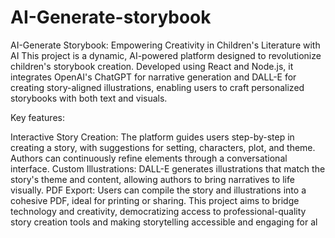# AI-Generate-storybook
AI-Generate Storybook: Empowering Creativity in Children's Literature with AI
This project is a dynamic, AI-powered platform designed to revolutionize children's storybook creation. Developed using React and Node.js, it integrates OpenAI's ChatGPT for narrative generation and DALL-E for creating story-aligned illustrations, enabling users to craft personalized storybooks with both text and visuals.

Key features:

Interactive Story Creation: The platform guides users step-by-step in creating a story, with suggestions for setting, characters, plot, and theme. Authors can continuously refine elements through a conversational interface.
Custom Illustrations: DALL-E generates illustrations that match the story's theme and content, allowing authors to bring narratives to life visually.
PDF Export: Users can compile the story and illustrations into a cohesive PDF, ideal for printing or sharing.
This project aims to bridge technology and creativity, democratizing access to professional-quality story creation tools and making storytelling accessible and engaging for al
